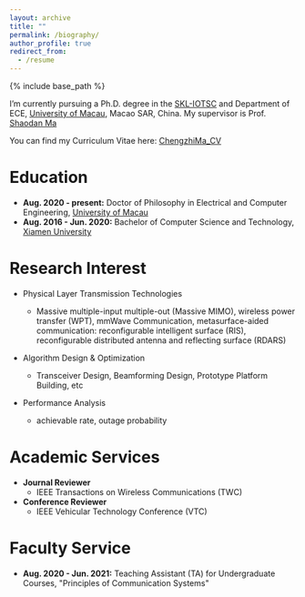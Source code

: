```yaml
---
layout: archive
title: ""
permalink: /biography/
author_profile: true
redirect_from:
  - /resume
---
```


{% include base_path %}

I’m currently pursuing a Ph.D. degree in the [SKL-IOTSC](https://skliotsc.um.edu.mo/) and Department of ECE, [University of Macau](https://www.um.edu.mo/), Macao SAR, China. My supervisor is Prof. [Shaodan Ma](https://www.fst.um.edu.mo/personal/shaodanma/) 

You can find my Curriculum Vitae here: [ChengzhiMa_CV](../files/ChengzhiMa_CV.pdf)

Education
======
* **Aug. 2020 - present:** Doctor of Philosophy in Electrical and Computer Engineering, [University of Macau](https://www.um.edu.mo/)
* **Aug. 2016 - Jun. 2020:** Bachelor of Computer Science and Technology, [Xiamen University](https://en.xmu.edu.cn/main.htm)


Research Interest
======
* Physical Layer Transmission Technologies
  * Massive multiple-input multiple-out (Massive MIMO), wireless power transfer (WPT), mmWave Communication, metasurface-aided communication: reconfigurable intelligent surface (RIS), reconfigurable distributed antenna and reflecting surface (RDARS)

* Algorithm Design & Optimization
  * Transceiver Design, Beamforming Design, Prototype Platform Building, etc

* Performance Analysis
  * achievable rate, outage probability

Academic Services
======
* **Journal Reviewer**
  * IEEE Transactions on Wireless Communications (TWC)
* **Conference Reviewer**
  * IEEE Vehicular Technology Conference (VTC)

Faculty Service
======
* **Aug. 2020 - Jun. 2021:** Teaching Assistant (TA) for Undergraduate Courses, "Principles of Communication Systems"
  


